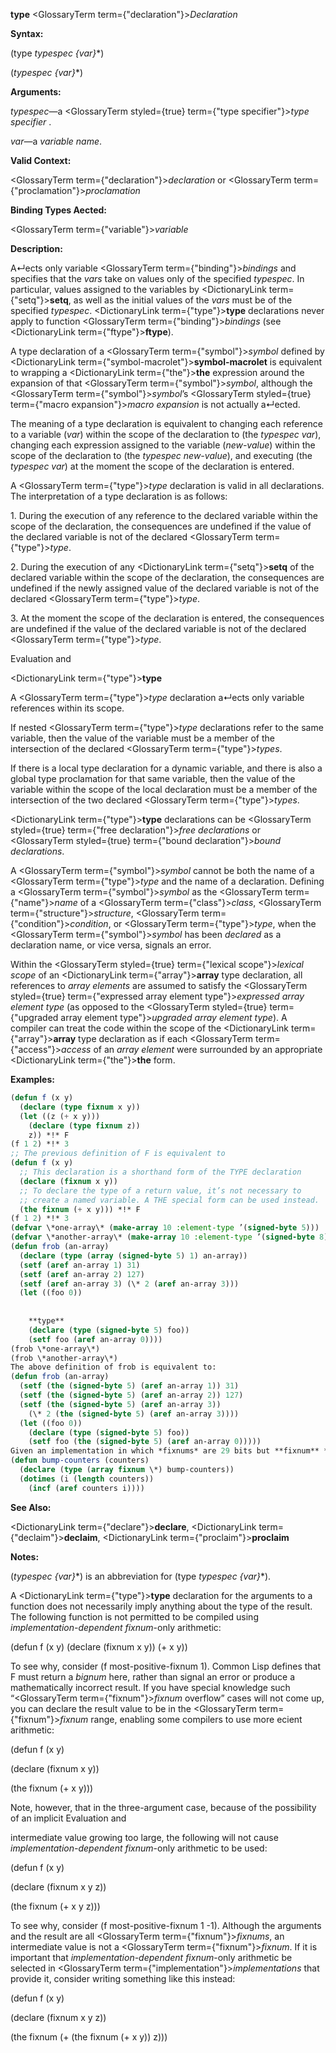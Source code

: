 **type** <GlossaryTerm  term={"declaration"}><i>Declaration</i></GlossaryTerm> 



**Syntax:** 



(type *typespec \{var\}*\*) 



(*typespec \{var\}*\*) 



**Arguments:** 



*typespec*—a <GlossaryTerm styled={true} term={"type specifier"}><i>type specifier</i></GlossaryTerm> . 



*var*—a *variable name*. 



**Valid Context:** 



<GlossaryTerm  term={"declaration"}><i>declaration</i></GlossaryTerm> or <GlossaryTerm  term={"proclamation"}><i>proclamation</i></GlossaryTerm> 



**Binding Types Aected:** 



<GlossaryTerm  term={"variable"}><i>variable</i></GlossaryTerm> 



**Description:** 



A↵ects only variable <GlossaryTerm  term={"binding"}><i>bindings</i></GlossaryTerm> and specifies that the *vars* take on values only of the specified *typespec*. In particular, values assigned to the variables by <DictionaryLink  term={"setq"}><b>setq</b></DictionaryLink>, as well as the initial values of the *vars* must be of the specified *typespec*. <DictionaryLink  term={"type"}><b>type</b></DictionaryLink> declarations never apply to function <GlossaryTerm  term={"binding"}><i>bindings</i></GlossaryTerm> (see <DictionaryLink  term={"ftype"}><b>ftype</b></DictionaryLink>). 



A type declaration of a <GlossaryTerm  term={"symbol"}><i>symbol</i></GlossaryTerm> defined by <DictionaryLink  term={"symbol-macrolet"}><b>symbol-macrolet</b></DictionaryLink> is equivalent to wrapping a <DictionaryLink  term={"the"}><b>the</b></DictionaryLink> expression around the expansion of that <GlossaryTerm  term={"symbol"}><i>symbol</i></GlossaryTerm>, although the <GlossaryTerm  term={"symbol"}><i>symbol</i></GlossaryTerm>’s <GlossaryTerm styled={true} term={"macro expansion"}><i>macro expansion</i></GlossaryTerm> is not actually a↵ected. 



The meaning of a type declaration is equivalent to changing each reference to a variable (*var*) within the scope of the declaration to (the *typespec var*), changing each expression assigned to the variable (*new-value*) within the scope of the declaration to (the *typespec new-value*), and executing (the *typespec var*) at the moment the scope of the declaration is entered. 



A <GlossaryTerm  term={"type"}><i>type</i></GlossaryTerm> declaration is valid in all declarations. The interpretation of a type declaration is as follows: 



1\. During the execution of any reference to the declared variable within the scope of the declaration, the consequences are undefined if the value of the declared variable is not of the declared <GlossaryTerm  term={"type"}><i>type</i></GlossaryTerm>. 



2\. During the execution of any <DictionaryLink  term={"setq"}><b>setq</b></DictionaryLink> of the declared variable within the scope of the declaration, the consequences are undefined if the newly assigned value of the declared variable is not of the declared <GlossaryTerm  term={"type"}><i>type</i></GlossaryTerm>. 



3\. At the moment the scope of the declaration is entered, the consequences are undefined if the value of the declared variable is not of the declared <GlossaryTerm  term={"type"}><i>type</i></GlossaryTerm>. 



Evaluation and 



 



 



<DictionaryLink  term={"type"}><b>type</b></DictionaryLink> 



A <GlossaryTerm  term={"type"}><i>type</i></GlossaryTerm> declaration a↵ects only variable references within its scope. 



If nested <GlossaryTerm  term={"type"}><i>type</i></GlossaryTerm> declarations refer to the same variable, then the value of the variable must be a member of the intersection of the declared <GlossaryTerm  term={"type"}><i>types</i></GlossaryTerm>. 



If there is a local type declaration for a dynamic variable, and there is also a global type proclamation for that same variable, then the value of the variable within the scope of the local declaration must be a member of the intersection of the two declared <GlossaryTerm  term={"type"}><i>types</i></GlossaryTerm>. 



<DictionaryLink  term={"type"}><b>type</b></DictionaryLink> declarations can be <GlossaryTerm styled={true} term={"free declaration"}><i>free declarations</i></GlossaryTerm> or <GlossaryTerm styled={true} term={"bound declaration"}><i>bound declarations</i></GlossaryTerm>. 



A <GlossaryTerm  term={"symbol"}><i>symbol</i></GlossaryTerm> cannot be both the name of a <GlossaryTerm  term={"type"}><i>type</i></GlossaryTerm> and the name of a declaration. Defining a <GlossaryTerm  term={"symbol"}><i>symbol</i></GlossaryTerm> as the <GlossaryTerm  term={"name"}><i>name</i></GlossaryTerm> of a <GlossaryTerm  term={"class"}><i>class</i></GlossaryTerm>, <GlossaryTerm  term={"structure"}><i>structure</i></GlossaryTerm>, <GlossaryTerm  term={"condition"}><i>condition</i></GlossaryTerm>, or <GlossaryTerm  term={"type"}><i>type</i></GlossaryTerm>, when the <GlossaryTerm  term={"symbol"}><i>symbol</i></GlossaryTerm> has been *declared* as a declaration name, or vice versa, signals an error. 



Within the <GlossaryTerm styled={true} term={"lexical scope"}><i>lexical scope</i></GlossaryTerm> of an <DictionaryLink  term={"array"}><b>array</b></DictionaryLink> type declaration, all references to *array elements* are assumed to satisfy the <GlossaryTerm styled={true} term={"expressed array element type"}><i>expressed array element type</i></GlossaryTerm> (as opposed to the <GlossaryTerm styled={true} term={"upgraded array element type"}><i>upgraded array element type</i></GlossaryTerm>). A compiler can treat the code within the scope of the <DictionaryLink  term={"array"}><b>array</b></DictionaryLink> type declaration as if each <GlossaryTerm  term={"access"}><i>access</i></GlossaryTerm> of an *array element* were surrounded by an appropriate <DictionaryLink  term={"the"}><b>the</b></DictionaryLink> form. 



**Examples:**
```lisp
(defun f (x y) 
  (declare (type fixnum x y)) 
  (let ((z (+ x y))) 
    (declare (type fixnum z)) 
    z)) *!* F 
(f 1 2) *!* 3 
;; The previous definition of F is equivalent to 
(defun f (x y) 
  ;; This declaration is a shorthand form of the TYPE declaration 
  (declare (fixnum x y)) 
  ;; To declare the type of a return value, it’s not necessary to 
  ;; create a named variable. A THE special form can be used instead. 
  (the fixnum (+ x y))) *!* F 
(f 1 2) *!* 3 
(defvar \*one-array\* (make-array 10 :element-type ’(signed-byte 5))) 
(defvar \*another-array\* (make-array 10 :element-type ’(signed-byte 8))) 
(defun frob (an-array) 
  (declare (type (array (signed-byte 5) 1) an-array)) 
  (setf (aref an-array 1) 31) 
  (setf (aref an-array 2) 127) 
  (setf (aref an-array 3) (\* 2 (aref an-array 3))) 
  (let ((foo 0)) 
    
    
    **type** 
    (declare (type (signed-byte 5) foo)) 
    (setf foo (aref an-array 0)))) 
(frob \*one-array\*) 
(frob \*another-array\*) 
The above definition of frob is equivalent to: 
(defun frob (an-array) 
  (setf (the (signed-byte 5) (aref an-array 1)) 31) 
  (setf (the (signed-byte 5) (aref an-array 2)) 127) 
  (setf (the (signed-byte 5) (aref an-array 3)) 
	(\* 2 (the (signed-byte 5) (aref an-array 3)))) 
  (let ((foo 0)) 
    (declare (type (signed-byte 5) foo)) 
    (setf foo (the (signed-byte 5) (aref an-array 0))))) 
Given an implementation in which *fixnums* are 29 bits but **fixnum** *arrays* are upgraded to signed 32-bit *arrays*, the following could be compiled with all *fixnum* arithmetic: 
(defun bump-counters (counters) 
  (declare (type (array fixnum \*) bump-counters)) 
  (dotimes (i (length counters)) 
    (incf (aref counters i)))) 
```
**See Also:** 



<DictionaryLink  term={"declare"}><b>declare</b></DictionaryLink>, <DictionaryLink  term={"declaim"}><b>declaim</b></DictionaryLink>, <DictionaryLink  term={"proclaim"}><b>proclaim</b></DictionaryLink> 



**Notes:** 



(*typespec \{var\}*\*) is an abbreviation for (type *typespec \{var\}*\*). 



A <DictionaryLink  term={"type"}><b>type</b></DictionaryLink> declaration for the arguments to a function does not necessarily imply anything about the type of the result. The following function is not permitted to be compiled using *implementation-dependent fixnum*-only arithmetic: 



(defun f (x y) (declare (fixnum x y)) (+ x y)) 



To see why, consider (f most-positive-fixnum 1). Common Lisp defines that F must return a *bignum* here, rather than signal an error or produce a mathematically incorrect result. If you have special knowledge such “<GlossaryTerm  term={"fixnum"}><i>fixnum</i></GlossaryTerm> overflow” cases will not come up, you can declare the result value to be in the <GlossaryTerm  term={"fixnum"}><i>fixnum</i></GlossaryTerm> range, enabling some compilers to use more ecient arithmetic: 



(defun f (x y) 



(declare (fixnum x y)) 



(the fixnum (+ x y))) 



Note, however, that in the three-argument case, because of the possibility of an implicit Evaluation and 



 



 



intermediate value growing too large, the following will not cause *implementation-dependent fixnum*-only arithmetic to be used: 



(defun f (x y) 



(declare (fixnum x y z)) 



(the fixnum (+ x y z))) 



To see why, consider (f most-positive-fixnum 1 -1). Although the arguments and the result are all <GlossaryTerm  term={"fixnum"}><i>fixnums</i></GlossaryTerm>, an intermediate value is not a <GlossaryTerm  term={"fixnum"}><i>fixnum</i></GlossaryTerm>. If it is important that *implementation-dependent fixnum*-only arithmetic be selected in <GlossaryTerm  term={"implementation"}><i>implementations</i></GlossaryTerm> that provide it, consider writing something like this instead: 



(defun f (x y) 



(declare (fixnum x y z)) 



(the fixnum (+ (the fixnum (+ x y)) z))) 



